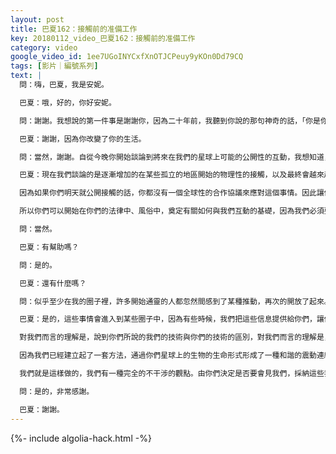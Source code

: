```yaml
---
layout: post
title: 巴夏162：接觸前的准備工作
key: 20180112_video_巴夏162：接觸前的准備工作
category: video
google_video_id: 1ee7UGoINYCxfXnOTJCPeuy9yKOn0Dd79CQ
tags: [影片｜編號系列]
text: |
  問：嗨，巴夏，我是安妮。

  巴夏：哦，好的，你好安妮。

  問：謝謝。我想說的第一件事是謝謝你，因為二十年前，我聽到你說的那句神奇的話，「你是你自己現實的創造者」，而這改變了我的生活。

  巴夏：謝謝，因為你改變了你的生活。

  問：當然，謝謝。自從今晚你開始談論到將來在我們的星球上可能的公開性的互動，我想知道，既然你已經開始觸及到這一點了，基礎工作將會是什麼樣的？我們的未來會有更多的一對一的接觸嗎？會有更多的相關書籍嗎？會有更多的通靈嗎？

  巴夏：現在我們談論的是逐漸增加的在某些孤立的地區開始的物理性的接觸，以及最終會越來越多的面向公眾的接觸，最終規模會越來越大，但是其中一件基本的基礎工作就是我們曾經談到過的：在你們星球的所有國家間或者至少在絕大多數國家間建立起一個全球性的接觸協議。

  因為如果你們明天就公開接觸的話，你都沒有一個全球性的合作協議來應對這個事情。因此讓你們星球上的每個人或者至少讓絕大多數人，同意你們該如何應對這樣的一場公開接觸正是其中的基礎工作之一。這就是為什麼出現了眾多的此類團體的原因，他們討論到了，以你們的語言來說，星際政治，也就是地外文明與你們的星球之間的政治。

  所以你們可以開始在你們的法律中、風俗中，奠定有關如何與我們互動的基礎，因為我們必須要從你們當中獲得線索，我們不能只是唐突的闖進來，告訴你們該怎麼做。這是你們的星球，我們必須要尊重你們星球上建立起的溝通的模式、做事情的模式。這就是為什麼我們現在這樣進行談話，這讓我們可以找到越來越多的共同基礎。當我們在哲學意義上找到越來越多的共同基礎，那麼我們就可以在你們的星球上找到真正可以進行互動的基礎，說的通嗎？

  問：當然。

  巴夏：有幫助嗎？

  問：是的。

  巴夏：還有什麼嗎？

  問：似乎至少在我的圈子裡，許多開始通靈的人都忽然間感到了某種推動，再次的開放了起來。

  巴夏：是的，這些事情會進入到某些圈子中，因為有些時候，我們把這些信息提供給你們，讓你們決定大部分的時機，還有就是我們根據我們的集體意識與你們的高級意識的協定的理解，該是時候讓我們來對你們說些什麼了，有些事情是你們需要以那種方式去傾聽了。那樣，他們會感覺到有必要，下載那些信息。

  對我們而言的理解是，說到你們所說的我們的技術與你們的技術的區別，對我們而言的理解是，最好的接收器是你們-你們自己，而不是收音機，或者其他的技術設備。你們已經被設計成了生物意義上的，完美的發送器和接收器，那就是為什麼這一時期裡的大部分信息，不管你們的科學家們願意與否，實際上發生的事情就是這些信息都來自人們自身，而不是收音機、望遠鏡等等。

  因為我們已經建立起了一套方法，通過你們星球上的生物的生命形式形成了一種和諧的震動連結。那只是我們出於許多的原因所選擇的方式，首先，當這些信息通過某個人以這種方式傳達給你們的時候，你們星球上的人不必必須相信這是真的，因此我們就可以不必強迫任何人相信而分享這些信息。

  我們就是這樣做的，我們有一種完全的不干涉的觀點。由你們決定是否要會見我們，採納這些我們生活所依賴的觀念。但是我們不會以任何的形式要求你們要這樣做，因為如果我們那麼做了，我們最終就不會真正地與獨一無二的生命進行互動了，我們就只會與那些我們自己想像的生命而互動。而那樣一來還有什麼意義呢？說的通嗎？

  問：是的，非常感謝。

  巴夏：謝謝。
---
```


{%- include algolia-hack.html -%}
